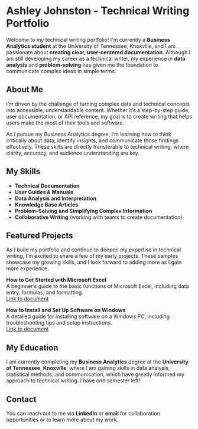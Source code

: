 # Ashley Johnston - Technical Writing Portfolio

Welcome to my technical writing portfolio! I'm currently a **Business Analytics student** at the University of Tennessee, Knoxville, and I am passionate about **creating clear, user-centered documentation**. Although I am still developing my career as a technical writer, my experience in **data analysis** and **problem-solving** has given me the foundation to communicate complex ideas in simple terms.

## About Me
I’m driven by the challenge of turning complex data and technical concepts into accessible, understandable content. Whether it’s a step-by-step guide, user documentation, or API reference, my goal is to create writing that helps users make the most of their tools and software.

As I pursue my Business Analytics degree, I’m learning how to think critically about data, identify insights, and communicate those findings effectively. These skills are directly transferable to technical writing, where clarity, accuracy, and audience understanding are key.

## My Skills
- **Technical Documentation**  
- **User Guides & Manuals**  
- **Data Analysis and Interpretation**  
- **Knowledge Base Articles**  
- **Problem-Solving and Simplifying Complex Information**  
- **Collaborative Writing** (working with teams to create documentation)

## Featured Projects  
As I build my portfolio and continue to deepen my expertise in technical writing, I’m excited to share a few of my early projects. These samples showcase my growing skills, and I look forward to adding more as I gain more experience.

**How to Get Started with Microsoft Excel**  
   A beginner’s guide to the basic functions of Microsoft Excel, including data entry, formulas, and formatting.  
   [Link to document](./MicrosoftExcel.md)

**How to Install and Set Up Software on Windows**  
   A detailed guide for installing software on a Windows PC, including troubleshooting tips and setup instructions.  
   [Link to document](./InstallWindows.md)

## My Education
I am currently completing my **Business Analytics** degree at the **University of Tennessee, Knoxville**, where I am gaining skills in data analysis, statistical methods, and communication, which have greatly informed my approach to technical writing. I have one semester left!

## Contact
You can reach out to me via **LinkedIn** or **email** for collaboration opportunities or to learn more about my work.
